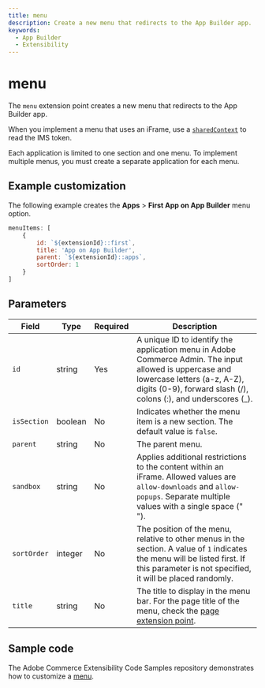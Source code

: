 ```yaml
---
title: menu
description: Create a new menu that redirects to the App Builder app.
keywords:
  - App Builder
  - Extensibility
---
```


# menu

The `menu` extension point creates a new menu that redirects to the App Builder app.

When you implement a menu that uses an iFrame, use a [`sharedContext`](./index.md#shared-contexts) to read the IMS token.

Each application is limited to one section and one menu. To implement multiple menus, you must create a separate application for each menu.

## Example customization

The following example creates the **Apps** > **First App on App Builder** menu option.

```javascript
menuItems: [
    {
        id: `${extensionId}::first`,
        title: 'App on App Builder',
        parent: `${extensionId}::apps`,
        sortOrder: 1
    }
]
```

## Parameters

| Field | Type | Required | Description |
| --- | --- | --- | --- |
| `id` | string | Yes | A unique ID to identify the application menu in Adobe Commerce Admin. The input allowed is uppercase and lowercase letters (a-z, A-Z), digits (0-9), forward slash (/), colons (:), and underscores (_). |
| `isSection` | boolean | No | Indicates whether the menu item is a new section. The default value is `false`. |
| `parent` | string | No | The parent menu. |
| `sandbox` | string | No | Applies additional restrictions to the content within an iFrame. Allowed values are `allow-downloads` and `allow-popups`. Separate multiple values with a single space (" "). |
| `sortOrder` | integer | No | The position of the menu, relative to other menus in the section. A value of `1` indicates the menu will be listed first. If this parameter is not specified, it will be placed randomly.
| `title`  | string | No | The title to display in the menu bar. For the page title of the menu, check the [page extension point](./page.md). |

## Sample code

The Adobe Commerce Extensibility Code Samples repository demonstrates how to customize a [menu](https://github.com/adobe/adobe-commerce-samples/tree/main/admin-ui-sdk/menu/custom-menu).
